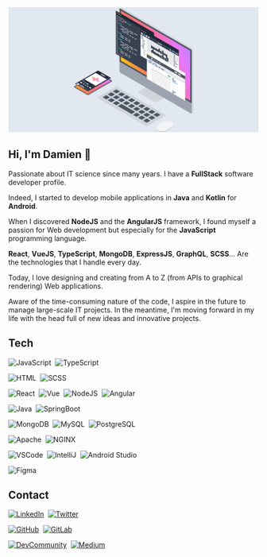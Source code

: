 ![MadeByDmnChzl](https://raw.githubusercontent.com/DmnChzl/DmnChzl/master/madebydmnchzl.png)

## Hi, I'm Damien 👋

Passionate about IT science since many years. I have a **FullStack** software developer profile.

Indeed, I started to develop mobile applications in **Java** and **Kotlin** for **Android**.

When I discovered **NodeJS** and the **AngularJS** framework, I found myself a passion for Web development but especially for the **JavaScript** programming language.

**React**, **VueJS**, **TypeScript**, **MongoDB**, **ExpressJS**, **GraphQL**, **SCSS**... Are the technologies that I handle every day.

Today, I love designing and creating from A to Z (from APIs to graphical rendering) Web applications.

Aware of the time-consuming nature of the code, I aspire in the future to manage large-scale IT projects. In the meantime, I'm moving forward in my life with the head full of new ideas and innovative projects.

## Tech

![JavaScript](https://img.shields.io/badge/-JavaScript-F7DF1E?style=flat&logo=javascript&logoColor=000000)&nbsp;
![TypeScript](https://img.shields.io/badge/-TypeScript-3178C6?style=flat&logo=typescript&logoColor=FFFFFF)&nbsp;

![HTML](https://img.shields.io/badge/-HTML-E34F26?style=flat&logo=html5&logoColor=FFFFFF)&nbsp;
![SCSS](https://img.shields.io/badge/-SCSS-CC6699?style=flat&logo=sass&logoColor=FFFFFF)&nbsp;

![React](https://img.shields.io/badge/-React-61DAFB?style=flat&logo=react&logoColor=000000)&nbsp;
![Vue](https://img.shields.io/badge/-Vue-4FC08D?style=flat&logo=vuedotjs&logoColor=FFFFFF)&nbsp;
![NodeJS](https://img.shields.io/badge/-NodeJS-339933?style=flat&logo=nodedotjs&logoColor=FFFFFF)&nbsp;
![Angular](https://img.shields.io/badge/-Angular-DD0031?style=flat&logo=angular&logoColor=FFFFFF)&nbsp;

![Java](https://img.shields.io/badge/-Java-007396?style=flat&logo=java&logoColor=FFFFFF)&nbsp;
![SpringBoot](https://img.shields.io/badge/-SpringBoot-6DB33F?style=flat&logo=springboot&logoColor=FFFFFF)&nbsp;

![MongoDB](https://img.shields.io/badge/-MongoDB-47A248?style=flat&logo=mongodb&logoColor=FFFFFF)&nbsp;
![MySQL](https://img.shields.io/badge/-MySQL-4479A1?style=flat&logo=mysql&logoColor=FFFFFF)&nbsp;
![PostgreSQL](https://img.shields.io/badge/-PostgreSQL-4298B8?style=flat&logo=postgresql&logoColor=FFFFFF)&nbsp;

![Apache](https://img.shields.io/badge/-Apache-D22128?style=flat&logo=apache&logoColor=FFFFFF)&nbsp;
![NGINX](https://img.shields.io/badge/-NGINX-009639?style=flat&logo=nginx&logoColor=FFFFFF)&nbsp;

![VSCode](https://img.shields.io/badge/-VSCode-007ACC?style=flat&logo=visualstudiocode&logoColor=FFFFFF)&nbsp;
![IntelliJ](https://img.shields.io/badge/-IntelliJ-000000?style=flat&logo=intellijidea&logoColor=FFFFFF)&nbsp;
![Android Studio](https://img.shields.io/badge/-AndroidStudio-3DDC84?style=flat&logo=androidstudio&logoColor=FFFFFF)&nbsp;

![Figma](https://img.shields.io/badge/-Figma-F24E1E?style=flat&logo=figma&logoColor=FFFFFF)&nbsp;

## Contact

<a href="https://www.linkedin.com/in/damien-chazoule"><img alt="LinkedIn" src="https://img.shields.io/badge/-LinkedIn-0A66C2?style=social&logo=linkedin"/></a>&nbsp;
<a href="https://www.twitter.com/dmn_chzl"><img alt="Twitter" src="https://img.shields.io/badge/-Twitter-1DA1F2?style=social&logo=twitter"/></a>&nbsp;

<a href="https://www.github.com/dmnchzl"><img alt="GitHub" src="https://img.shields.io/badge/-GitHub-181717?style=social&logo=github"/></a>&nbsp;
<a href="https://www.gitlab.com/dmnchzl"><img alt="GitLab" src="https://img.shields.io/badge/-GitLab-FCA121?style=social&logo=gitlab"/></a>&nbsp;

<a href="https://www.dev.to/dmnchzl"><img alt="DevCommunity" src="https://img.shields.io/badge/-DevCommunity-0A0A0A?style=social&logo=devdotto"/></a>&nbsp;
<a href="https://www.medium.com/@dmnchzl"><img alt="Medium" src="https://img.shields.io/badge/-Medium-000000?style=social&logo=medium"/></a>&nbsp;
